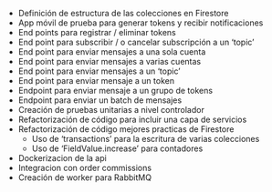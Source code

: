- Definición de estructura de las colecciones en Firestore
- App móvil de prueba para generar tokens y recibir notificaciones
- End points para registrar / eliminar tokens
- End point para subscribir / o cancelar subscripción a un ‘topic’
- End point para enviar mensajes a una sola cuenta
- End point para enviar mensajes a varias cuentas
- End point para enviar mensajes a un ‘topic’
- End point para enviar mensaje a un token
- Endpoint para enviar mensaje a un grupo de tokens
- Endpoint para enviar un batch de mensajes
- Creación de pruebas unitarias a nivel controlador
- Refactorización de código para incluir una capa de servicios
- Refactorización de código mejores practicas de Firestore
  - Uso de ‘transactions’ para la escritura de varias colecciones
  - Uso de ‘FieldValue.increase’ para contadores
- Dockerizacion de la api
- Integracion con order commissions
- Creación de worker para RabbitMQ
